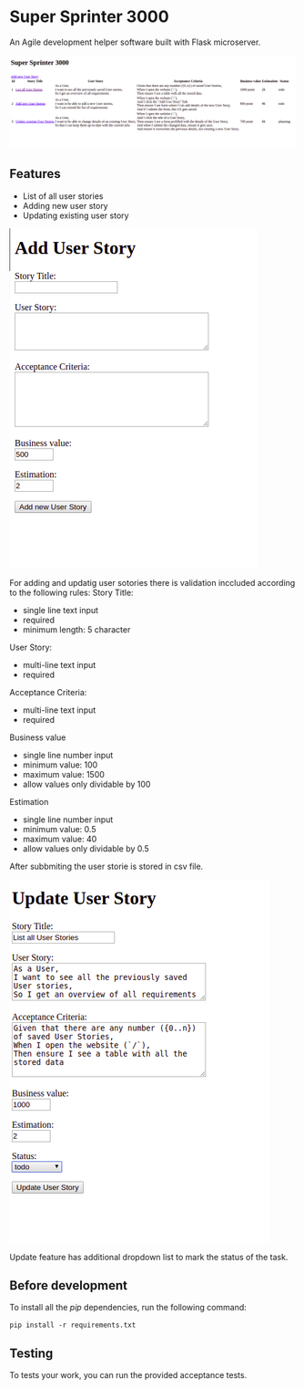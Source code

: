 # Super Sprinter 3000

An Agile development helper software built with Flask microserver.


![Main page](media/main-page.png)


## Features

* List of all user stories
* Adding new user story
* Updating existing user story


![Main page](media/add-user-story.png)


For adding and updatig user sotories there is validation inccluded according to the following rules:
Story Title:
* single line text input
* required
* minimum length: 5 character

User Story:
* multi-line text input
* required

Acceptance Criteria:
* multi-line text input
* required

Business value
* single line number input
* minimum value: 100
* maximum value: 1500
* allow values only dividable by 100

Estimation
* single line number input
* minimum value: 0.5
* maximum value: 40
* allow values only dividable by 0.5

After subbmiting the user storie is stored in csv file.


![Main page](media/update-user-story.png)


Update feature has additional dropdown list to mark the status of the task.

## Before development

To install all the *pip* dependencies, run the following command:
```
pip install -r requirements.txt
```


## Testing

To tests your work, you can run the provided acceptance tests.

